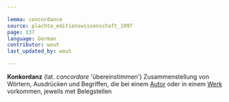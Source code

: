 ```yaml
---

lemma: concordance
source: plachta_editionswissenschaft_1997
page: 137
language: German
contributor: wout
last_updated_by: wout

---
```


**Konkordanz** (lat. _concordare_ 'übereinstimmen') Zusammenstellung von Wörtern, Ausdrücken und Begriffen, die bei einem [Autor](author.html) oder in einem [Werk](work.html) vorkommen, jeweils met Belegstellen
